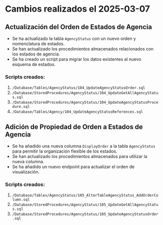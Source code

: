 # Cambios realizados el 2025-03-07

## Actualización del Orden de Estados de Agencia

- Se ha actualizado la tabla `AgencyStatus` con un nuevo orden y nomenclatura de estados.
- Se han actualizado los procedimientos almacenados relacionados con los estados de agencia.
- Se ha creado un script para migrar los datos existentes al nuevo esquema de estados.

### Scripts creados:

1. `/Database/Tables/AgencyStatus/104_UpdateAgencyStatusOrder.sql`
2. `/Database/StoredProcedures/AgencyStatus/104_UpdateGetAllAgencyStatus.sql`
3. `/Database/StoredProcedures/AgencyStatus/104_UpdateAgencyStatusProcedure.sql`
4. `/Database/Tables/Agency/104_UpdateAgencyStatusReferences.sql`

## Adición de Propiedad de Orden a Estados de Agencia

- Se ha añadido una nueva columna `DisplayOrder` a la tabla `AgencyStatus` para permitir la organización flexible de los estados.
- Se han actualizado los procedimientos almacenados para utilizar la nueva columna.
- Se ha añadido un nuevo endpoint para actualizar el orden de visualización.

### Scripts creados:

1. `/Database/Tables/AgencyStatus/105_AlterTableAgencyStatus_AddOrderColumn.sql`
2. `/Database/StoredProcedures/AgencyStatus/105_UpdateGetAllAgencyStatus.sql`
3. `/Database/StoredProcedures/AgencyStatus/105_UpdateAgencyStatusOrder.sql`
